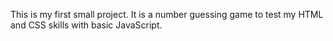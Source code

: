 This is my first small project. It is a number guessing game to test my HTML and CSS skills with basic JavaScript.

